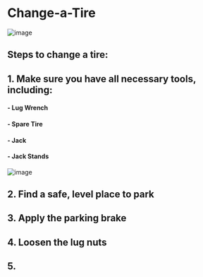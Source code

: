 # Change-a-Tire
![image](https://user-images.githubusercontent.com/89995767/131888861-370d6b82-915f-4f14-99ec-4ef932a4d7bb.png)

## Steps to change a tire:

## 1. Make sure you have all necessary tools, including: 
#### - Lug Wrench
#### - Spare Tire
#### - Jack 
#### - Jack Stands
![image](https://user-images.githubusercontent.com/89996015/131890852-4298737d-33c8-46b5-8fe4-fa2bb8e1bde8.png)


## 2. Find a safe, level place to park 

## 3. Apply the parking brake 

## 4. Loosen the lug nuts

## 5. 



      

